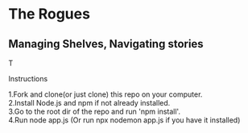 <h1>The Rogues</h1>
<h2>Managing Shelves, Navigating stories</h2>
<p>T</p>
<p>Instructions</p>
1.Fork and clone(or just clone) this repo on your computer.
<br>
2.Install Node.js and npm if not already installed.
<br>
3.Go to the root dir of the repo and run 'npm install'.
<br>
4.Run node app.js (Or run npx nodemon app.js if you have it installed)
<br>
